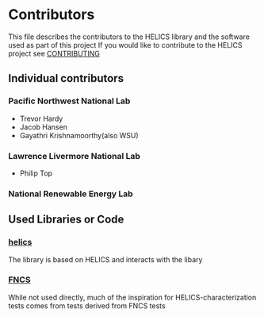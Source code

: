# Contributors
This file describes the contributors to the HELICS library and the software used as part of this project
If you would like to contribute to the HELICS project see [CONTRIBUTING](CONTRIBUTING.md)
## Individual contributors
### Pacific Northwest National Lab
-   Trevor Hardy
-   Jacob Hansen
-   Gayathri Krishnamoorthy(also WSU)


### Lawrence Livermore National Lab
-   Philip Top


### National Renewable Energy Lab




## Used Libraries or Code

### [helics](https://github.com/GMLC-TDC/HELICS)
  The library is based on HELICS and interacts with the libary


### [FNCS](https://github.com/FNCS/fncs)
While not used directly, much of the inspiration for HELICS-characterization tests comes from tests derived from FNCS tests
